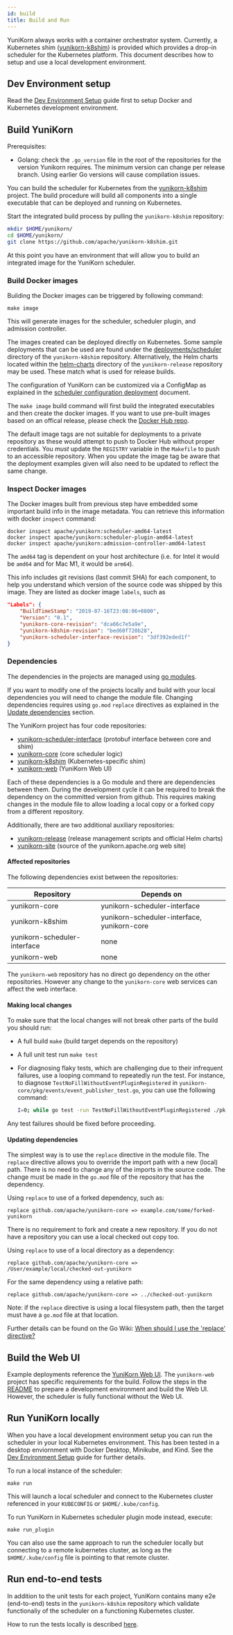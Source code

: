 ```yaml
---
id: build
title: Build and Run
---
```


<!--
Licensed to the Apache Software Foundation (ASF) under one
or more contributor license agreements.  See the NOTICE file
distributed with this work for additional information
regarding copyright ownership.  The ASF licenses this file
to you under the Apache License, Version 2.0 (the
"License"); you may not use this file except in compliance
with the License.  You may obtain a copy of the License at

  http://www.apache.org/licenses/LICENSE-2.0

Unless required by applicable law or agreed to in writing,
software distributed under the License is distributed on an
"AS IS" BASIS, WITHOUT WARRANTIES OR CONDITIONS OF ANY
KIND, either express or implied.  See the License for the
specific language governing permissions and limitations
under the License.
-->

YuniKorn always works with a container orchestrator system. Currently, a
Kubernetes shim ([yunikorn-k8shim](https://github.com/apache/yunikorn-k8shim))
is provided which provides a drop-in scheduler for the Kubernetes platform.
This document describes how to setup and use a local development environment.

## Dev Environment setup

Read the [Dev Environment Setup](developer_guide/env_setup.md) guide first to
setup Docker and Kubernetes development environment.

## Build YuniKorn

Prerequisites:
- Golang: check the `.go_version` file in the root of the repositories for the
version Yunikorn requires. The minimum version can change per release branch.
Using earlier Go versions will cause compilation issues. 

You can build the scheduler for Kubernetes from the [yunikorn-k8shim](https://github.com/apache/yunikorn-k8shim)
project. The build procedure will build all components into a single executable
that can be deployed and running on Kubernetes.

Start the integrated build process by pulling the `yunikorn-k8shim` repository:
```bash
mkdir $HOME/yunikorn/
cd $HOME/yunikorn/
git clone https://github.com/apache/yunikorn-k8shim.git
```

At this point you have an environment that will allow you to build an
integrated image for the YuniKorn scheduler.

### Build Docker images

Building the Docker images can be triggered by following command:
```shell script
make image
```

This will generate images for the scheduler, scheduler plugin, and admission
controller.

The images created can be deployed directly on Kubernetes.
Some sample deployments that can be used are found under the
[deployments/scheduler](https://github.com/apache/yunikorn-k8shim/tree/master/deployments/scheduler)
directory of the `yunikorn-k8shim` repository. Alternatively, the Helm charts
located within the [helm-charts](https://github.com/apache/yunikorn-release/tree/master/helm-charts)
directory of the `yunikorn-release` repository may be used. These match what is used
for release builds.

The configuration of YuniKorn can be customized via a ConfigMap as explained  in the
[scheduler configuration deployment](developer_guide/deployment.md) document.

The `make image` build command will first build the integrated executables and
then create the docker images. If you want to use pre-built images based on an
offical release, please check the [Docker Hub repo](https://hub.docker.com/r/apache/yunikorn).

The default image tags are not suitable for deployments to a private
repository as these would attempt to push to Docker Hub without proper
credentials. You *must* update the `REGISTRY` variable in the `Makefile` to
push to an accessible repository. When you update the image tag be aware that
the deployment examples given will also need to be updated to reflect the same
change.

### Inspect Docker images

The Docker images built from previous step have embedded some important build
info in the image metadata. You can retrieve this information with docker
`inspect` command:

```shell script
docker inspect apache/yunikorn:scheduler-amd64-latest
docker inspect apache/yunikorn:scheduler-plugin-amd64-latest
docker inspect apache/yunikorn:admission-controller-amd64-latest
```

The `amd64` tag is dependent on your host architecture (i.e. for Intel it would
be `amd64` and for Mac M1, it would be `arm64`).

This info includes git revisions (last commit SHA) for each component, to help
you understand which version of the source code was shipped by this image. They
are listed as docker image `labels`, such as

```json
"Labels": {
    "BuildTimeStamp": "2019-07-16T23:08:06+0800",
    "Version": "0.1",
    "yunikorn-core-revision": "dca66c7e5a9e",
    "yunikorn-k8shim-revision": "bed60f720b28",
    "yunikorn-scheduler-interface-revision": "3df392eded1f"
}
```

### Dependencies

The dependencies in the projects are managed using
[go modules](https://blog.golang.org/using-go-modules).

If you want to modify one of the projects locally and build with your local
dependencies you will need to change the module file.  Changing dependencies
requires using `go.mod` `replace` directives as explained in the
[Update dependencies](#updating-dependencies) section.

The YuniKorn project has four code repositories:
  - [yunikorn-scheduler-interface](https://github.com/apache/yunikorn-scheduler-interface)
    (protobuf interface between core and shim)
  - [yunikorn-core](https://github.com/apache/yunikorn-core)
    (core scheduler logic)
  - [yunikorn-k8shim](https://github.com/apache/yunikorn-k8shim)
    (Kubernetes-specific shim)
  - [yunikorn-web](https://github.com/apache/yunikorn-web)
    (YuniKorn Web UI)

Each of these dependencies is a Go module and there are dependencies between
them. During the development cycle it can be required to break the dependency
on the committed version from github. This requires making changes in the module
file to allow loading a local copy or a forked copy from a different repository.  

Additionally, there are two additional auxiliary repositories:
  - [yunikorn-release](https://github.com/apache/yunikorn-release)
    (release management scripts and official Helm charts)
  - [yunikorn-site](https://github.com/apache/yunikorn-site)
    (source of the yunikorn.apache.org web site)

#### Affected repositories
The following dependencies exist between the repositories:

| Repository                   | Depends on                                  |
|------------------------------|---------------------------------------------|
| yunikorn-core                | yunikorn-scheduler-interface                | 
| yunikorn-k8shim              | yunikorn-scheduler-interface, yunikorn-core |
| yunikorn-scheduler-interface | none                                        |
| yunikorn-web                 | none                                        |

The `yunikorn-web` repository has no direct go dependency on the other
repositories. However any change to the `yunikorn-core` web services can affect
the web interface. 

#### Making local changes

To make sure that the local changes will not break other parts of the
build you should run:
- A full build `make` (build target depends on the repository)
- A full unit test run `make test`
- For diagnosing flaky tests, which are challenging due to their infrequent failures, use a looping command to repeatedly run the test. For instance, to diagnose `TestNoFillWithoutEventPluginRegistered` in `yunikorn-core/pkg/events/event_publisher_test.go`, you can use the following command:

  ```sh
  I=0; while go test -run TestNoFillWithoutEventPluginRegistered ./pkg/... -count=1; do (( I=$I+1 )); echo "Completed loop: $I"; sleep 1; done
  ```

Any test failures should be fixed before proceeding.

#### Updating dependencies

The simplest way is to use the `replace` directive in the module file.
The `replace` directive allows you to override the import path with a new
(local) path. There is no need to change any of the imports in the source code.
The change must be made in the `go.mod` file of the repository that has the
dependency. 

Using `replace` to use of a forked dependency, such as:
```
replace github.com/apache/yunikorn-core => example.com/some/forked-yunikorn
```

There is no requirement to fork and create a new repository. If you do not have
a repository you can use a local checked out copy too. 

Using `replace` to use of a local directory as a dependency:
```
replace github.com/apache/yunikorn-core => /User/example/local/checked-out-yunikorn
```

For the same dependency using a relative path:
```
replace github.com/apache/yunikorn-core => ../checked-out-yunikorn
```
Note: if the `replace` directive is using a local filesystem path, then the target
must have a `go.mod` file at that location.

Further details can be found on the Go Wiki:
[When should I use the 'replace' directive?](https://github.com/golang/go/wiki/Modules#when-should-i-use-the-replace-directive)

## Build the Web UI

Example deployments reference the
[YuniKorn Web UI](https://github.com/apache/yunikorn-web). The `yunikorn-web`
project has specific requirements for the build. Follow the steps in the
[README](https://github.com/apache/yunikorn-web/blob/master/README.md) to prepare
a development environment and build the Web UI. However, the scheduler is fully
functional without the Web UI.

## Run YuniKorn locally

When you have a local development environment setup you can run the scheduler
in your local Kubernetes environment. This has been tested in a desktop
enviornment with Docker Desktop, Minikube, and Kind. See the
[Dev Environment Setup](developer_guide/env_setup.md) guide for further details.

To run a local instance of the scheduler:

```shell script
make run
```

This will launch a local scheduler and connect to the Kubernetes cluster
referenced in your `KUBECONFIG` or `$HOME/.kube/config`.

To run YuniKorn in Kubernetes scheduler plugin mode instead, execute:

```
make run_plugin
```

You can also use the same approach to run the scheduler locally but connecting
to a remote kubernetes cluster, as long as the `$HOME/.kube/config` file
is pointing to that remote cluster.

## Run end-to-end tests

In addition to the unit tests for each project, YuniKorn contains many e2e
(end-to-end) tests in the `yunikorn-k8shim` repository which validate
functionaliy of the scheduler on a functioning Kubernetes cluster.

How to run the tests locally is described
[here](https://yunikorn.apache.org/docs/next/developer_guide/e2e_test/).
